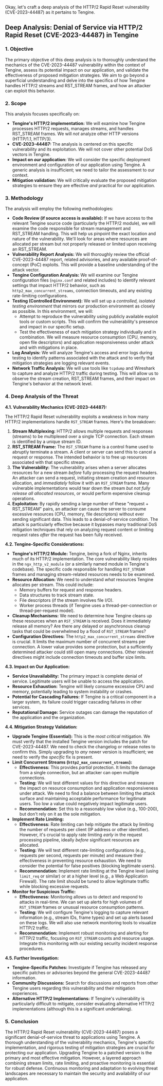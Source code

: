 Okay, let's craft a deep analysis of the HTTP/2 Rapid Reset vulnerability (CVE-2023-44487) as it pertains to Tengine.

## Deep Analysis: Denial of Service via HTTP/2 Rapid Reset (CVE-2023-44487) in Tengine

### 1. Objective

The primary objective of this deep analysis is to thoroughly understand the mechanics of the CVE-2023-44487 vulnerability within the context of Tengine, assess its potential impact on our application, and validate the effectiveness of proposed mitigation strategies.  We aim to go beyond a superficial understanding and delve into the specifics of how Tengine handles HTTP/2 streams and RST_STREAM frames, and how an attacker can exploit this behavior.

### 2. Scope

This analysis focuses specifically on:

*   **Tengine's HTTP/2 implementation:**  We will examine how Tengine processes HTTP/2 requests, manages streams, and handles RST_STREAM frames.  We will *not* analyze other HTTP versions (HTTP/1.1, HTTP/3).
*   **CVE-2023-44487:**  The analysis is centered on this specific vulnerability and its exploitation.  We will not cover other potential DoS vectors in Tengine.
*   **Impact on *our* application:**  We will consider the specific deployment environment and configuration of our application using Tengine.  A generic analysis is insufficient; we need to tailor the assessment to our context.
*   **Mitigation validation:** We will critically evaluate the proposed mitigation strategies to ensure they are effective *and* practical for our application.

### 3. Methodology

The analysis will employ the following methodologies:

*   **Code Review (if source access is available):**  If we have access to the relevant Tengine source code (particularly the HTTP/2 module), we will examine the code responsible for stream management and RST_STREAM handling.  This will help us pinpoint the exact location and nature of the vulnerability.  We'll look for areas where resources are allocated per stream but not properly released or limited upon receiving an RST_STREAM.
*   **Vulnerability Report Analysis:**  We will thoroughly review the official CVE-2023-44487 report, related advisories, and any available proof-of-concept (PoC) exploits.  This will provide a baseline understanding of the attack vector.
*   **Tengine Configuration Analysis:**  We will examine our Tengine configuration files (`nginx.conf` and related includes) to identify relevant settings that impact HTTP/2 behavior, such as `http2_max_concurrent_streams`, connection timeouts, and any existing rate-limiting configurations.
*   **Testing (Controlled Environment):**  We will set up a *controlled, isolated testing environment* that mirrors our production environment as closely as possible.  In this environment, we will:
    *   Attempt to reproduce the vulnerability using publicly available exploit tools or custom scripts.  This will confirm the vulnerability's presence and impact in our specific setup.
    *   Test the effectiveness of each mitigation strategy individually and in combination.  We will measure resource consumption (CPU, memory, open file descriptors) and application responsiveness under attack and with mitigations in place.
*   **Log Analysis:**  We will analyze Tengine's access and error logs during testing to identify patterns associated with the attack and to verify that mitigation strategies are logging relevant events.
*   **Network Traffic Analysis:**  We will use tools like `tcpdump` and Wireshark to capture and analyze HTTP/2 traffic during testing.  This will allow us to observe the stream creation, RST_STREAM frames, and their impact on Tengine's behavior at the network level.

### 4. Deep Analysis of the Threat

**4.1. Vulnerability Mechanics (CVE-2023-44487):**

The HTTP/2 Rapid Reset vulnerability exploits a weakness in how many HTTP/2 implementations handle `RST_STREAM` frames.  Here's the breakdown:

1.  **Stream Multiplexing:** HTTP/2 allows multiple requests and responses (streams) to be multiplexed over a single TCP connection.  Each stream is identified by a unique stream ID.
2.  **RST_STREAM Frame:** The `RST_STREAM` frame is a control frame used to abruptly terminate a stream.  A client or server can send this to cancel a request or response.  The intended behavior is to free up resources associated with that specific stream.
3.  **The Vulnerability:**  The vulnerability arises when a server allocates resources for a new stream *before* fully processing the request headers.  An attacker can send a request, initiating stream creation and resource allocation, and *immediately* follow it with an `RST_STREAM` frame.  Many vulnerable implementations would tear down the stream *but not fully release all allocated resources*, or would perform expensive cleanup operations.
4.  **Exploitation:**  By rapidly sending a large number of these "request + RST_STREAM" pairs, an attacker can cause the server to consume excessive resources (CPU, memory, file descriptors) without ever sending significant data.  This leads to a denial-of-service condition.  The attack is particularly effective because it bypasses many traditional DoS mitigation techniques that rely on analyzing request content or limiting request rates *after* the request has been fully received.

**4.2. Tengine-Specific Considerations:**

*   **Tengine's HTTP/2 Module:**  Tengine, being a fork of Nginx, inherits much of its HTTP/2 implementation.  The core vulnerability likely resides in the `ngx_http_v2_module` (or a similarly named module in Tengine's codebase).  The specific code responsible for handling `RST_STREAM` frames and managing stream-related resources needs to be examined.
*   **Resource Allocation:**  We need to understand *what* resources Tengine allocates per stream.  This could include:
    *   Memory buffers for request and response headers.
    *   Data structures to track stream state.
    *   File descriptors (if the stream involves file I/O).
    *   Worker process threads (if Tengine uses a thread-per-connection or thread-per-request model).
*   **Cleanup Mechanisms:**  We need to determine how Tengine cleans up these resources when an `RST_STREAM` is received.  Does it immediately release all memory?  Are there any delayed or asynchronous cleanup tasks that could be overwhelmed by a flood of `RST_STREAM` frames?
*   **Configuration Directives:**  The `http2_max_concurrent_streams` directive is crucial.  It limits the maximum number of concurrent streams per connection.  A lower value provides some protection, but a sufficiently determined attacker could still open many connections.  Other relevant directives might include connection timeouts and buffer size limits.

**4.3. Impact on Our Application:**

*   **Service Unavailability:**  The primary impact is complete denial of service.  Legitimate users will be unable to access the application.
*   **Resource Exhaustion:**  Tengine will likely consume excessive CPU and memory, potentially leading to system instability or crashes.
*   **Potential for Cascading Failures:**  If Tengine is a critical component in a larger system, its failure could trigger cascading failures in other services.
*   **Reputational Damage:**  Service outages can damage the reputation of the application and the organization.

**4.4. Mitigation Strategy Validation:**

*   **Upgrade Tengine (Essential):**  This is the *most critical* mitigation.  We must verify that the installed Tengine version includes the patch for CVE-2023-44487.  We need to check the changelog or release notes to confirm this.  Simply upgrading to *any* newer version is insufficient; we need to verify the *specific* fix is present.
*   **Limit Concurrent Streams (`http2_max_concurrent_streams`):**
    *   **Effectiveness:**  This provides *partial* protection.  It limits the damage from a single connection, but an attacker can open multiple connections.
    *   **Testing:**  We will test different values for this directive and measure the impact on resource consumption and application responsiveness under attack.  We need to find a balance between limiting the attack surface and maintaining acceptable performance for legitimate users.  Too low a value could negatively impact legitimate users.
    *   **Recommendation:**  Set this to a reasonably low value (e.g., 100-200), but don't rely on it as the sole mitigation.
*   **Implement Rate Limiting:**
    *   **Effectiveness:**  Rate limiting can help mitigate the attack by limiting the number of requests per client (IP address or other identifier).  However, it's crucial to apply rate limiting *early* in the request processing pipeline, ideally *before* significant resources are allocated.
    *   **Testing:**  We will test different rate-limiting configurations (e.g., requests per second, requests per minute) and measure their effectiveness in preventing resource exhaustion.  We need to consider the potential for false positives (blocking legitimate users).
    *   **Recommendation:**  Implement rate limiting at the Tengine level (using `limit_req` or similar) or at a higher level (e.g., a Web Application Firewall).  The rate limit should be tuned to allow legitimate traffic while blocking excessive requests.
*   **Monitor for Suspicious Traffic:**
    *   **Effectiveness:**  Monitoring allows us to detect and respond to attacks in real-time.  We can set up alerts for high volumes of `RST_STREAM` frames or unusual resource consumption patterns.
    *   **Testing:**  We will configure Tengine's logging to capture relevant information (e.g., stream IDs, frame types) and set up alerts based on these logs.  We will also use network monitoring tools to visualize HTTP/2 traffic.
    *   **Recommendation:**  Implement robust monitoring and alerting for HTTP/2 traffic, focusing on `RST_STREAM` counts and resource usage.  Integrate this monitoring with our existing security incident response procedures.

**4.5. Further Investigation:**

*   **Tengine-Specific Patches:**  Investigate if Tengine has released any specific patches or advisories beyond the general CVE-2023-44487 information.
*   **Community Discussions:**  Search for discussions and reports from other Tengine users regarding this vulnerability and their mitigation experiences.
*   **Alternative HTTP/2 Implementations:**  If Tengine's vulnerability is particularly difficult to mitigate, consider evaluating alternative HTTP/2 implementations (although this is a significant undertaking).

### 5. Conclusion

The HTTP/2 Rapid Reset vulnerability (CVE-2023-44487) poses a significant denial-of-service threat to applications using Tengine.  A thorough understanding of the vulnerability mechanics, Tengine's specific implementation, and rigorous testing of mitigation strategies are crucial for protecting our application.  Upgrading Tengine to a patched version is the primary and most effective mitigation.  However, a layered approach combining stream limits, rate limiting, and proactive monitoring is essential for robust defense.  Continuous monitoring and adaptation to evolving threat landscapes are necessary to maintain the security and availability of our application.